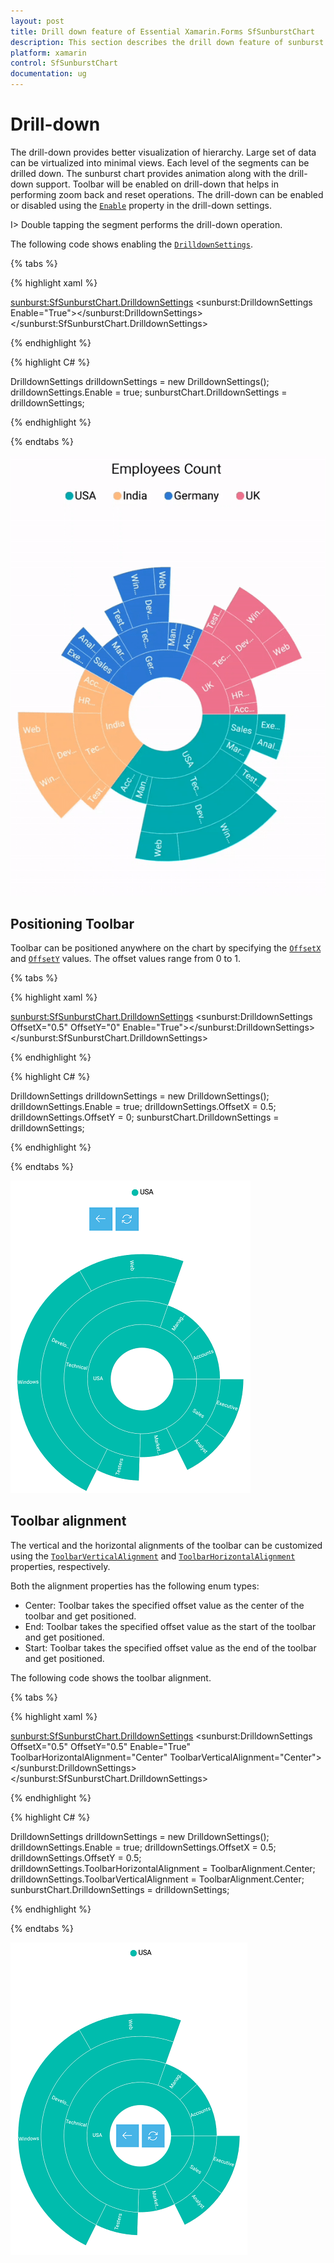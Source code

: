 ```yaml
---
layout: post
title: Drill down feature of Essential Xamarin.Forms SfSunburstChart
description: This section describes the drill down feature of sunburst chart.
platform: xamarin
control: SfSunburstChart
documentation: ug
---
```


# Drill-down

The drill-down provides better visualization of hierarchy. Large set of data can be virtualized into minimal views. Each level of the segments can be drilled down. The sunburst chart provides animation along with the drill-down support. Toolbar will be enabled on drill-down that helps in performing zoom back and reset operations. The drill-down can be enabled or disabled using the [`Enable`](https://help.syncfusion.com/cr/cref_files/xamarin/Syncfusion.SfSunburstChart.XForms~Syncfusion.SfSunburstChart.XForms.DrilldownSettings~Enable.html) property in the drill-down settings.

I>  Double tapping the segment performs the drill-down operation.

The following code shows enabling the [`DrilldownSettings`](https://help.syncfusion.com/cr/cref_files/xamarin/Syncfusion.SfSunburstChart.XForms~Syncfusion.SfSunburstChart.XForms.SfSunburstChart~DrilldownSettings.html).

{% tabs %} 

{% highlight xaml %}

  <sunburst:SfSunburstChart.DrilldownSettings>
      <sunburst:DrilldownSettings Enable="True"></sunburst:DrilldownSettings>
  </sunburst:SfSunburstChart.DrilldownSettings>   


{% endhighlight %}

{% highlight C# %}

  DrilldownSettings drilldownSettings = new DrilldownSettings();
  drilldownSettings.Enable = true;
  sunburstChart.DrilldownSettings = drilldownSettings;

{% endhighlight %}

{% endtabs %} 

![](Drilldown_images/Drilldown.gif)

## Positioning Toolbar

Toolbar can be positioned anywhere on the chart by specifying the [`OffsetX`](https://help.syncfusion.com/cr/cref_files/xamarin/Syncfusion.SfSunburstChart.XForms~Syncfusion.SfSunburstChart.XForms.DrilldownSettings~OffsetX.html) and [`OffsetY`](https://help.syncfusion.com/cr/cref_files/xamarin/Syncfusion.SfSunburstChart.XForms~Syncfusion.SfSunburstChart.XForms.DrilldownSettings~OffsetY.html) values. The offset values range from 0 to 1.

{% tabs %} 

{% highlight xaml %}

  <sunburst:SfSunburstChart.DrilldownSettings>
         <sunburst:DrilldownSettings OffsetX="0.5" OffsetY="0" 
                 Enable="True"></sunburst:DrilldownSettings>
  </sunburst:SfSunburstChart.DrilldownSettings>  


{% endhighlight %}

{% highlight C# %}

  DrilldownSettings drilldownSettings = new DrilldownSettings();
  drilldownSettings.Enable = true;
  drilldownSettings.OffsetX = 0.5;
  drilldownSettings.OffsetY = 0;
  sunburstChart.DrilldownSettings = drilldownSettings;

{% endhighlight %}

{% endtabs %} 

![](Drilldown_images/Offset.png)

## Toolbar alignment 

The vertical and the horizontal alignments of the toolbar can be customized using the [`ToolbarVerticalAlignment`](https://help.syncfusion.com/cr/cref_files/xamarin/Syncfusion.SfSunburstChart.XForms~Syncfusion.SfSunburstChart.XForms.DrilldownSettings~ToolbarVerticalAlignment.html) and [`ToolbarHorizontalAlignment`](https://help.syncfusion.com/cr/cref_files/xamarin/Syncfusion.SfSunburstChart.XForms~Syncfusion.SfSunburstChart.XForms.DrilldownSettings~ToolbarHorizontalAlignment.html) properties, respectively.

Both the alignment properties has the following enum types:

* Center: Toolbar takes the specified offset value as the center of the toolbar and get positioned.
* End: Toolbar takes the specified offset value as the start of the toolbar and get positioned.
* Start: Toolbar takes the specified offset value as the end of the toolbar and get positioned.

The following code shows the toolbar alignment.

{% tabs %} 

{% highlight xaml %}

  <sunburst:SfSunburstChart.DrilldownSettings>
         <sunburst:DrilldownSettings OffsetX="0.5" OffsetY="0.5" Enable="True" 
                    ToolbarHorizontalAlignment="Center"
                    ToolbarVerticalAlignment="Center">
         </sunburst:DrilldownSettings>
  </sunburst:SfSunburstChart.DrilldownSettings>

{% endhighlight %}

{% highlight C# %}

  DrilldownSettings drilldownSettings = new DrilldownSettings();
  drilldownSettings.Enable = true;
  drilldownSettings.OffsetX = 0.5;
  drilldownSettings.OffsetY = 0.5;
  drilldownSettings.ToolbarHorizontalAlignment = ToolbarAlignment.Center;
  drilldownSettings.ToolbarVerticalAlignment = ToolbarAlignment.Center;
  sunburstChart.DrilldownSettings = drilldownSettings;


{% endhighlight %}

{% endtabs %} 

![](Drilldown_images/ToolbarAlignment.png)

